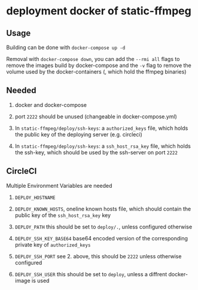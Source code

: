 # deployment docker of static-ffmpeg

## Usage

Building can be done with `docker-compose up -d`

Removal with `docker-compose down`, you can add the `--rmi all` flags to remove the images build by docker-compose and the `-v` flag to remove the volume used by the docker-containers (, which hold the ffmpeg binaries)

## Needed

1. docker and docker-compose

2. port `2222` should be unused (changeable in docker-compose.yml)

3. In `static-ffmpeg/deploy/ssh-keys`: a `authorized_keys` file, which holds the public key of the deploying server (e.g. circleci)

4. In `static-ffmpeg/deploy/ssh-keys`: a `ssh_host_rsa_key` file, which holds the ssh-key, which should be used by the ssh-server on port `2222`

## CircleCI

Multiple Environment Variables are needed

1. `DEPLOY_HOSTNAME`

2. `DEPLOY_KNOWN_HOSTS`, oneline known hosts file, which should contain the public key of the `ssh_host_rsa_key` key

3. `DEPLOY_PATH` this should be set to `deploy/.`, unless configured otherwise

4. `DEPLOY_SSH_KEY_BASE64` base64 encoded version of the corresponding private key of `authorized_keys`

5. `DEPLOY_SSH_PORT` see 2. above, this should be `2222` unless otherwise configured

6. `DEPLOY_SSH_USER` this should be set to `deploy`, unless a diffrent docker-image is used

